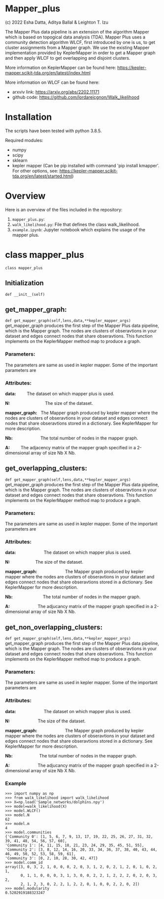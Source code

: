 # Mapper_plus

(c) 2022 Esha Datta, Aditya Ballal & Leighton T. Izu

The Mapper Plus data pipeline is an extension of the algorithm Mapper which is based on topogical data analysis (TDA). Mapper Plus uses a community detection algorithm WLCF, first introduced by one is us, to get cluster assignments from a Mapper graph. We use the existing Mapper implementation provided by KeplerMapper in order to get a Mapper graph and then apply WLCF to get overlapping and disjoint clusters. 

More information on KeplerMapper can be found here: https://kepler-mapper.scikit-tda.org/en/latest/index.html

More information on WLCF can be found here: 
- arxviv link: https://arxiv.org/abs/2202.11171
- github code: https://github.com/lordareicgnon/Walk_likelihood

# Installation

The scripts have been tested with python 3.8.5.

Required modules:
- numpy
- scipy
- sklearn
- kepler mapper (Can be pip installed with command 'pip install kmapper'. For other options, see: https://kepler-mapper.scikit-tda.org/en/latest/started.html)

# Overview

Here is an overview of the files included in the repository:
1. ```mapper_plus.py```: 
2. ```walk_likelihood.py```: File that defines the class walk_likelihood.
3. ```example.ipynb```: Jupyter notebook which explains the usage of the mapper plus.

# class mapper_plus

```class mapper_plus```
## Initialization
```def __init__(self)```

## get_mapper_graph:
```def get_mapper_graph(self,lens,data,**kepler_mapper_args)```
get_mapper_graph produces the first step of the Mapper Plus data pipeline, which is the Mapper graph. The nodes are clusters of obseravtions in your dataset and edges connect nodes that share obseravtions. This function implements on the KeplerMapper method map to produce a graph.


### Parameters: 
The parameters are same as used in kepler mapper. Some of the important parameters are

### Attributes:

__data:__ &nbsp; &nbsp; &nbsp; &nbsp; The dataset on which mapper plus is used.

__N:__	&nbsp; &nbsp; &nbsp; &nbsp; &nbsp; &nbsp; &nbsp; &nbsp; &nbsp; &nbsp; &nbsp; &nbsp; &nbsp; &nbsp; The size of the dataset.

__mapper_graph:__  &nbsp; The Mapper graph produced by kepler mapper where the nodes are clusters of obseravtions in your dataset and edges connect nodes that share obseravtions stored in a dictionary. See KeplerMapper for more description. 

__Nb:__ &nbsp; &nbsp; &nbsp; &nbsp; &nbsp; &nbsp; &nbsp; &nbsp; &nbsp; &nbsp; &nbsp; The total number of nodes in the mapper graph.

__A:__ &nbsp; &nbsp; &nbsp; &nbsp; The adjacency matrix of the mapper graph specified in a 2-dimensional array of size Nb X Nb.

## get_overlapping_clusters:
```def get_mapper_graph(self,lens,data,**kepler_mapper_args)```
get_mapper_graph produces the first step of the Mapper Plus data pipeline, which is the Mapper graph. The nodes are clusters of obseravtions in your dataset and edges connect nodes that share obseravtions. This function implements on the KeplerMapper method map to produce a graph.


### Parameters: 
The parameters are same as used in kepler mapper. Some of the important parameters are

### Attributes:

__data:__ &nbsp; &nbsp; &nbsp; &nbsp; &nbsp; &nbsp; &nbsp; &nbsp; &nbsp; &nbsp; &nbsp; The dataset on which mapper plus is used.

__N:__	&nbsp; &nbsp; &nbsp; &nbsp; &nbsp; &nbsp; &nbsp; &nbsp; &nbsp; &nbsp; The size of the dataset.

__mapper_graph:__  &nbsp; &nbsp; &nbsp; &nbsp; &nbsp; &nbsp; &nbsp; &nbsp; &nbsp; &nbsp; &nbsp; The Mapper graph produced by kepler mapper where the nodes are clusters of obseravtions in your dataset and edges connect nodes that share obseravtions stored in a dictionary. See KeplerMapper for more description. 

__Nb:__ &nbsp; &nbsp; &nbsp; &nbsp; &nbsp; &nbsp; &nbsp; &nbsp; &nbsp; &nbsp; &nbsp; &nbsp; The total number of nodes in the mapper graph.

__A:__ &nbsp; &nbsp; &nbsp; &nbsp; &nbsp; &nbsp; &nbsp; &nbsp; &nbsp; &nbsp; &nbsp; The adjucancy matrix of the mapper graph specified in a 2-dimensional array of size Nb X Nb.

## get_non_overlapping_clusters:
```def get_mapper_graph(self,lens,data,**kepler_mapper_args)```
get_mapper_graph produces the first step of the Mapper Plus data pipeline, which is the Mapper graph. The nodes are clusters of obseravtions in your dataset and edges connect nodes that share obseravtions. This function implements on the KeplerMapper method map to produce a graph.


### Parameters: 
The parameters are same as used in kepler mapper. Some of the important parameters are

### Attributes:

__data:__ &nbsp; &nbsp; &nbsp; &nbsp; &nbsp; &nbsp; &nbsp; &nbsp; &nbsp; &nbsp; &nbsp; The dataset on which mapper plus is used.

__N:__	&nbsp; &nbsp; &nbsp; &nbsp; &nbsp; &nbsp; &nbsp; &nbsp; &nbsp; &nbsp; &nbsp; The size of the dataset.

__mapper_graph:__  &nbsp; &nbsp; &nbsp; &nbsp; &nbsp; &nbsp; &nbsp; &nbsp; &nbsp; &nbsp; &nbsp; The Mapper graph produced by kepler mapper where the nodes are clusters of obseravtions in your dataset and edges connect nodes that share obseravtions stored in a dictionary. See KeplerMapper for more description. 

__Nb:__&nbsp; &nbsp; &nbsp; &nbsp; &nbsp; &nbsp; &nbsp; &nbsp; &nbsp; &nbsp; &nbsp; The total number of nodes in the mapper graph.

__A:__ &nbsp; &nbsp; &nbsp; &nbsp; &nbsp; &nbsp; &nbsp; &nbsp; &nbsp; &nbsp; &nbsp; The adjucancy matrix of the mapper graph specified in a 2-dimensional array of size Nb X Nb.



### Example

```
>>> import numpy as np
>>> from walk_likelihood import walk_likelihood
>>> X=np.load('Sample_networks/dolphins.npy')
>>> model=walk_likelihood(X)
>>> model.WLCF()
>>> model.N
62
>>> model.m
4
>>> model.communities
{'Community 0': [1, 5, 6, 7, 9, 13, 17, 19, 22, 25, 26, 27, 31, 32, 39, 41, 48, 54, 56, 57, 60], 
'Community 1': [4, 11, 15, 18, 21, 23, 24, 29, 35, 45, 51, 55], 
'Community 2': [3, 8, 12, 14, 16, 20, 33, 34, 36, 37, 38, 40, 43, 44, 46, 49, 50, 52, 53, 58, 59, 61], 
'Community 3': [0, 2, 10, 28, 30, 42, 47]}
>>> model.comm_id
array([3, 0, 3, 2, 1, 0, 0, 0, 2, 0, 3, 1, 2, 0, 2, 1, 2, 0, 1, 0, 2, 1,
       0, 1, 1, 0, 0, 0, 3, 1, 3, 0, 0, 2, 2, 1, 2, 2, 2, 0, 2, 0, 3, 2,
       2, 1, 2, 3, 0, 2, 2, 1, 2, 2, 0, 1, 0, 0, 2, 2, 0, 2])
>>> model.modularity
0.5202919188323247
```
